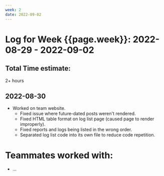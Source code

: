 ```yaml
---
week: 2
date: 2022-09-02
---
```

# Log for Week {{page.week}}: 2022-08-29 - 2022-09-02

## Total Time estimate:
2+ hours

## 2022-08-30
- Worked on team website.
  - Fixed issue where future-dated posts weren't rendered.
  - Fixed HTML table format on log list page (caused page to render improperly).
  - Fixed reports and logs being listed in the wrong order.
  - Separated log list code into its own file to reduce code repetition.

# Teammates worked with:
- ...
